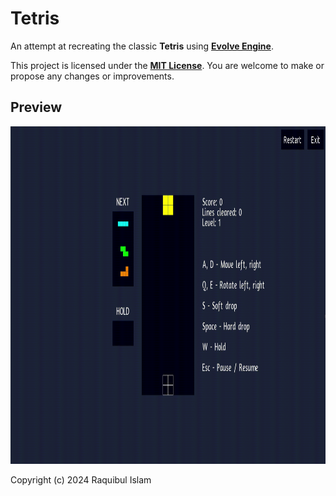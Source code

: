 # Tetris

An attempt at recreating the classic **Tetris** using **[Evolve Engine](https://github.com/shubha360/Evolve-Engine)**.

This project is licensed under the **[MIT License](LICENSE)**. You are welcome to make or propose any changes or improvements.

## Preview

<img src="preview.gif" width="960" height="540" />

Copyright (c) 2024 Raquibul Islam
